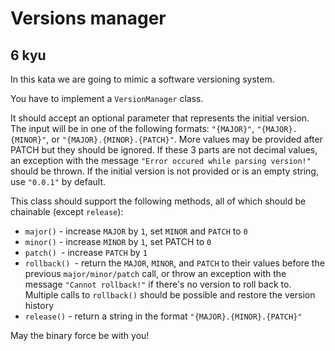 # Versions manager
## 6 kyu

In this kata we are going to mimic a software versioning system.

You have to implement a `VersionManager` class.

It should accept an optional parameter that represents the initial version. The input will be in one of the following formats: `"{MAJOR}"`, `"{MAJOR}.{MINOR}"`, or `"{MAJOR}.{MINOR}.{PATCH}"`. More values may be provided after PATCH but they should be ignored. If these 3 parts are not decimal values, an exception with the message `"Error occured while parsing version!"` should be thrown. If the initial version is not provided or is an empty string, use `"0.0.1"` by default.

This class should support the following methods, all of which should be chainable (except `release`):

- `major()` - increase `MAJOR` by `1`, set `MINOR` and `PATCH` to `0`
- `minor()` - increase `MINOR` by `1`, set PATCH to `0`
- `patch() `- increase `PATCH` by `1`
- `rollback() `- return the `MAJOR`, `MINOR`, and `PATCH` to their values before the previous `major/minor/patch` call, or throw an exception with the message `"Cannot rollback!"` if there's no version to roll back to. Multiple calls to `rollback()` should be possible and restore the version history
- `release()` - return a string in the format `"{MAJOR}.{MINOR}.{PATCH}"`

May the binary force be with you!
